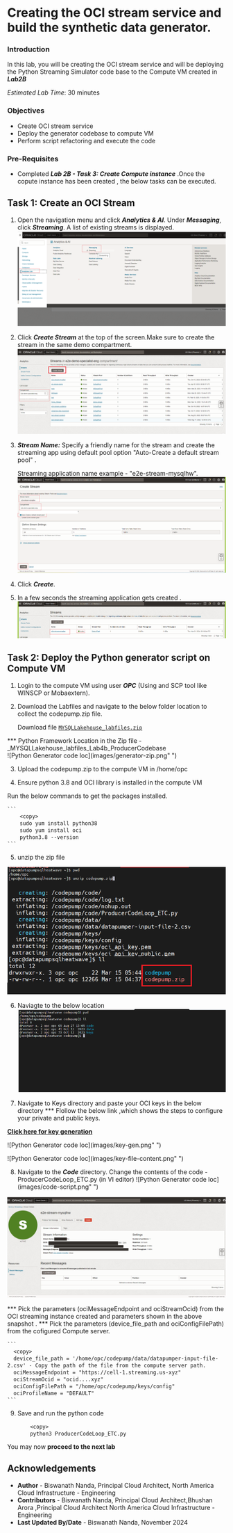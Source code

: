 # Creating the OCI stream service and build the synthetic data generator.

### Introduction

In this lab, you will be creating the OCI stream service and will be deploying the Python Streaming Simulator code base to the Compute VM created in ***Lab2B***

_Estimated Lab Time_: 30 minutes

### Objectives

- Create OCI stream service
- Deploy the generator codebase to compute VM
- Perform script refactoring and execute the code

### Pre-Requisites

* Completed ***Lab 2B - Task 3: Create Compute instance*** .Once the copute instance has been created , the below tasks can be executed.

## Task 1: Create an OCI Stream

1. Open the navigation menu and click ***Analytics & AI***. Under ***Messaging***, click ***Streaming***. A list of existing streams is displayed.
![OCI Stream console](./images/stream-console.png)

2. Click ***Create Stream*** at the top of the screen.Make sure to create the stream in the same demo compartment.
![OCI Stream console](./images/strem-select.png)

3. ***Stream Name:*** Specify a friendly name for the stream and create the streaming app using default pool option "Auto-Create a default stream pool" .

    Streaming application name example - "e2e-stream-mysqlhw".
![OCI Stream console](./images/streaming-pool.png)


4. Click ***Create***.

5. In a few seconds the streaming application gets created .
![OCI Stream console](./images/stream-create.png)



## Task 2: Deploy the Python generator script on Compute VM
1. Login to the compute VM using user ***OPC*** (Using and SCP tool like WINSCP or Mobaextern).
   
2. Download the Labfiles and navigate to the below folder location to collect the codepump.zip file.

   Download file [`MYSQLLakehouse_labfiles.zip`](https://objectstorage.us-ashburn-1.oraclecloud.com/p/RPka_orWclfWJmKN3gTHfEiv-uPckBJTZ3FV0sESZ3mm3PDCQcVDCT-uM2dsJNGf/n/orasenatdctocloudcorp01/b/MYSQLLakehouse_labfiles/o/MYSQLLakehouse_labfiles.zip)

  *** Python Framework Location in the Zip file - \_MYSQLLakehouse_labfiles\_Lab4b\_ProducerCodebase  
  ![Python Generator code loc](images/generator-zip.png" ")

3. Upload the codepump.zip to the compute VM in /home/opc

4. Ensure python 3.8 and OCI library is installed in the compute VM 


  Run the below commands to get the packages installed.

    ``` 
        <copy>    
        sudo yum install python38
        sudo yum install oci
        python3.8 --version
    ```
5. unzip the zip file 

  ![Python Generator code loc](images/unzip-file.png " ")
  
6. Naviagte to the below location 
  ![Python Generator code loc](images/navigate-gen.png " ")

7. Navigate to Keys directory and paste your OCI keys in the below directory 
  *** Flollow the below link ,which shows the steps to configure your private and public keys.
 
  **[Click here for key generation ]( https://docs.oracle.com/en-us/iaas/Content/API/Concepts/apisigningkey.htm)**
  
  ![Python Generator code loc](images/key-gen.png" ")

  ![Python Generator code loc](images/key-file-content.png" ")

8. Navigate to the ***Code*** directory. 
   Change the contents of the code - ProducerCodeLoop_ETC.py (in VI editor)
   ![Python Generator code loc](images/code-script.png" ")

  ![OCI streaming application connection details from Producer code](images/streaming-connection-check.png " ")
  
  *** Pick the parameters (ociMessageEndpoint and ociStreamOcid) from the OCI streaming instance created and parameters shown in the above snapshot .
  *** Pick the parameters  (device_file_path and ociConfigFilePath) from the cofigured Compute server.

    ```
      <copy>
      device_file_path = '/home/opc/codepump/data/datapumper-input-file-2.csv' - Copy the path of the file from the compute server path. 
      ociMessageEndpoint = "https://cell-1.streaming.us-xyz" 
      ociStreamOcid = "ocid....xyz" 
      ociConfigFilePath = "/home/opc/codepump/keys/config"
      ociProfileName = "DEFAULT"
    ```


9. Save and run the python code

    ```
        <copy>
        python3 ProducerCodeLoop_ETC.py
    ```

You may now **proceed to the next lab**

## Acknowledgements
* **Author** - Biswanath Nanda, Principal Cloud Architect, North America Cloud Infrastructure - Engineering
* **Contributors** -  Biswanath Nanda, Principal Cloud Architect,Bhushan Arora ,Principal Cloud Architect North America Cloud Infrastructure - Engineering
* **Last Updated By/Date** - Biswanath Nanda, November 2024